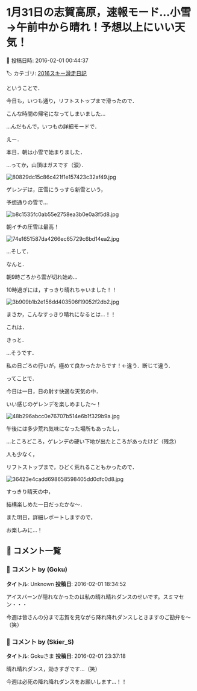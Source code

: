 # 1月31日の志賀高原，速報モード…小雪→午前中から晴れ！予想以上にいい天気！

📅 投稿日時: 2016-02-01 00:44:37

🏷️ カテゴリ: [2016スキー滑走日記](c70c67ed5248e9432b899dcd5747048bb.md)

ということで．


今日も，いつも通り，リフトストップまで滑ったので．


こんな時間の帰宅になってしまいました…


…んだもんで，いつもの詳細モードで．





えー．


本日．朝は小雪で始まりました．


…ってか，山頂はガスです（涙）．




![80829dc15c86c421f1e157423c32af49.jpg](images/80829dc15c86c421f1e157423c32af49.jpg)







ゲレンデは，圧雪にうっすら新雪という，


予想通りの雪で…




![b8c1535fc0ab55e2758ea3b0e0a3f5d8.jpg](images/b8c1535fc0ab55e2758ea3b0e0a3f5d8.jpg)




朝イチの圧雪は最高！




![74e1651587da4266ec65729c6bd14ea2.jpg](images/74e1651587da4266ec65729c6bd14ea2.jpg)







…そして．


なんと．


朝9時ごろから雲が切れ始め…


10時過ぎには，すっきり晴れちゃいました！！




![3b909b1b2e156dd403506f19052f2db2.jpg](images/3b909b1b2e156dd403506f19052f2db2.jpg)




まさか，こんなすっきり晴れになるとは…！！


これは．


きっと．


…そうです．


私の日ごろの行いが，極めて良かったからです！←違う．断じて違う．





ってことで．


今日は一日，日の射す快適な天気の中．


いい感じのゲレンデを楽しめました～！




![48b296abcc0e76707b514e6b1f329b9a.jpg](images/48b296abcc0e76707b514e6b1f329b9a.jpg)







午後には多少荒れ気味になった場所もあったし，


…ところどころ，ゲレンデの硬い下地が出たところがあったけど（残念）


人も少なく，


リフトストップまで，ひどく荒れることもかったので．




![36423e4cadd698658598405dd0dfc0d8.jpg](images/36423e4cadd698658598405dd0dfc0d8.jpg)




すっきり晴天の中，


結構楽しめた一日だったかな～．





また明日，詳細レポートしますので，


お楽しみに…！

## 💬 コメント一覧

### 💬 コメント by (Goku)
**タイトル**: Unknown
**投稿日**: 2016-02-01 18:34:52

アイスバーンが隠れなかったのは私の晴れ晴れダンスのせいです。スミマセン・・・



今週は皆さんの分まで志賀を見ながら降れ降れダンスしときますのご勘弁を～（笑）

### 💬 コメント by (Skier_S)
**タイトル**: Gokuさま
**投稿日**: 2016-02-01 23:37:18

晴れ晴れダンス，効きすぎです…（笑）

今週は必死の降れ降れダンスをお願いします…！！

